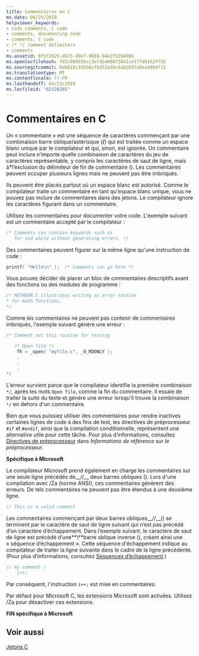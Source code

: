 ```yaml
---
title: Commentaires en C
ms.date: 06/25/2018
helpviewer_keywords:
- code comments, C code
- comments, documenting code
- comments, C code
- /* */ comment delimiters
- comments
ms.assetid: 0f5f2825-e673-49e7-8669-94e2f5294989
ms.openlocfilehash: fd2c08855bcc3ef3b4068f3841ce177d8162ff5b
ms.sourcegitcommit: 0ab61bc3d2b6cfbd52a16c6ab2b97a8ea1864f12
ms.translationtype: MT
ms.contentlocale: fr-FR
ms.lasthandoff: 04/23/2019
ms.locfileid: "62326285"
---
```

# <a name="c-comments"></a>Commentaires en C

Un « commentaire » est une séquence de caractères commençant par une combinaison barre oblique/astérisque (<strong>/</strong>) qui est traitée comme un espace blanc unique par le compilateur et qui, sinon, est ignorée. Un commentaire peut inclure n’importe quelle combinaison de caractères du jeu de caractères représentable, y compris les caractères de saut de ligne, mais à<strong>\*</strong>l’exclusion du délimiteur de fin de commentaire (). Les commentaires peuvent occuper plusieurs lignes mais ne peuvent pas être imbriqués.

Ils peuvent être placés partout où un espace blanc est autorisé. Comme le compilateur traite un commentaire en tant qu'espace blanc unique, vous ne pouvez pas inclure de commentaires dans des jetons. Le compilateur ignore les caractères figurant dans un commentaire.

Utilisez les commentaires pour documenter votre code. L'exemple suivant est un commentaire accepté par le compilateur :

```C
/* Comments can contain keywords such as
   for and while without generating errors. */
```

Des commentaires peuvent figurer sur la même ligne qu'une instruction de code :

```C
printf( "Hello\n" );  /* Comments can go here */
```

Vous pouvez décider de placer un bloc de commentaires descriptifs avant des fonctions ou des modules de programme :

```C
/* MATHERR.C illustrates writing an error routine
* for math functions.
*/
```

Comme les commentaires ne peuvent pas contenir de commentaires imbriqués, l'exemple suivant génère une erreur :

```C
/* Comment out this routine for testing

   /* Open file */
    fh = _open( "myfile.c", _O_RDONLY );
    .
    .
    .
*/
```

L'erreur survient parce que le compilateur identifie la première combinaison `*/`, après les mots `Open file`, comme la fin du commentaire. Il essaie de traiter la suite du texte et génère une erreur lorsqu'il trouve la combinaison `*/` en dehors d'un commentaire.

Bien que vous puissiez utiliser des commentaires pour rendre inactives certaines lignes de code à des fins de test, les directives de préprocesseur `#if` et `#endif`, ainsi que la compilation conditionnelle, représentent une alternative utile pour cette tâche. Pour plus d’informations, consultez [Directives de préprocesseur](../preprocessor/preprocessor-directives.md) dans *Informations de référence sur le préprocesseur*.

**Spécifique à Microsoft**

Le compilateur Microsoft prend également en charge les commentaires sur une seule ligne précédés de__//__ deux barres obliques (). Lors d'une compilation avec /Za (norme ANSI), ces commentaires génèrent des erreurs. De tels commentaires ne peuvent pas être étendus à une deuxième ligne.

```C
// This is a valid comment
```

Les commentaires commençant par deux barres obliques__//__() se terminent par le caractère de saut de ligne suivant qui n’est pas précédé d’un caractère d’échappement. Dans l’exemple suivant, le caractère de saut de ligne est précédé d’une**\\**barre oblique inverse (), créant ainsi une « séquence d’échappement ». Cette séquence d'échappement indique au compilateur de traiter la ligne suivante dans le cadre de la ligne précédente. (Pour plus d’informations, consultez [Séquences d’échappement](../c-language/escape-sequences.md).)

```C
// my comment \
    i++;
```

Par conséquent, l'instruction `i++;` est mise en commentaires.

Par défaut pour Microsoft C, les extensions Microsoft sont activées. Utilisez /Za pour désactiver ces extensions.

**FIN spécifique à Microsoft**

## <a name="see-also"></a>Voir aussi

[Jetons C](../c-language/c-tokens.md)
